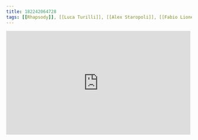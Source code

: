 ```yaml
---
title: 182242064728
tags: [[Rhapsody]], [[Luca Turilli]], [[Alex Staropoli]], [[Fabio Lione]], [[hollywood metal]]
---
```

<iframe allow="accelerometer; autoplay; clipboard-write; encrypted-media; gyroscope; picture-in-picture" allowfullscreen="" frameborder="0" height="281" id="youtube_iframe" src="https://www.youtube.com/embed/Q0UT_ybRzPk?feature=oembed&amp;enablejsapi=1&amp;origin=https://safe.txmblr.com&amp;wmode=opaque" width="500"></iframe>